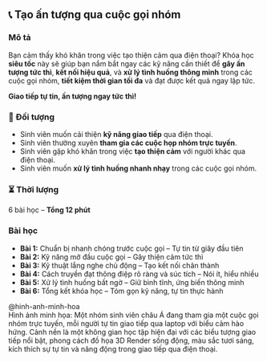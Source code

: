 ## 📞 Tạo ấn tượng qua cuộc gọi nhóm

### Mô tả
Bạn cảm thấy khó khăn trong việc tạo thiện cảm qua điện thoại? Khóa học **siêu tốc** này sẽ giúp bạn nắm bắt ngay các kỹ năng cần thiết để **gây ấn tượng tức thì**, **kết nối hiệu quả**, và **xử lý tình huống thông minh** trong các cuộc gọi nhóm, **tiết kiệm thời gian tối đa** và đạt được kết quả ngay lập tức.

**Giao tiếp tự tin, ấn tượng ngay tức thì!**

### 🎯 Đối tượng
- Sinh viên muốn cải thiện **kỹ năng giao tiếp** qua điện thoại.
- Sinh viên thường xuyên **tham gia các cuộc họp nhóm trực tuyến**.
- Sinh viên gặp khó khăn trong việc **tạo thiện cảm** với người khác qua điện thoại.
- Sinh viên muốn **xử lý tình huống nhanh nhạy** trong các cuộc gọi nhóm.

### ⏳ Thời lượng
6 bài học – **Tổng 12 phút**

### Bài học
- **Bài 1:** Chuẩn bị nhanh chóng trước cuộc gọi – Tự tin từ giây đầu tiên
- **Bài 2:** Kỹ năng mở đầu cuộc gọi – Gây thiện cảm tức thì
- **Bài 3:** Kỹ thuật lắng nghe chủ động – Tạo kết nối chân thành
- **Bài 4:** Cách truyền đạt thông điệp rõ ràng và súc tích – Nói ít, hiểu nhiều
- **Bài 5:** Xử lý tình huống bất ngờ – Giữ bình tĩnh, ứng biến thông minh
- **Bài 6:** Tổng kết khóa học – Tóm gọn kỹ năng, tự tin thực hành

@hinh-anh-minh-hoa  
Hình ảnh minh họa: Một nhóm sinh viên châu Á đang tham gia một cuộc gọi nhóm trực tuyến, mỗi người tự tin giao tiếp qua laptop với biểu cảm hào hứng. Cảnh nền là một không gian học tập hiện đại với các biểu tượng giao tiếp nổi bật, phong cách đồ họa 3D Render sống động, màu sắc tươi sáng, kích thích sự tự tin và năng động trong giao tiếp qua điện thoại.